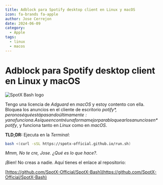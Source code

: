 ```yaml
---
title: Adblock para Spotify desktop client en Linux y macOS
icon: fa-brands fa-apple
author: Jose Cerrejon
date: 2024-06-09
category:
  - Apple
tags:
  - linux
  - macos
---
```

# Adblock para Spotify desktop client en Linux y macOS

![SpotX Bash logo](/images/2024/06/spotx-bash.png "SpotX Bash script to block ads on Sp0tify")

Tengo una licencia de *Adguard* en *macOS* y estoy contento con ella. Bloquea los anuncios en el cliente de escritorio *$potify*, pero no sé qué está pasando últimamente: ya no funciona. Así que encontré una forma mejor para bloquear los anuncios en *$potify*, y funciona tanto en *Linux* como en *macOS*.

**TLD;DR:** Ejecuta en la *Terminal*:

```bash
bash <(curl -sSL https://spotx-official.github.io/run.sh)
```

_Mmm, No te cre, Jose. ¿Qué es lo que hace?._

¡Bien! No creas a nadie. Aquí tienes el enlace al repositorio:

[https://github.com/SpotX-Official/SpotX-Bash](https://github.com/SpotX-Official/SpotX-Bash)